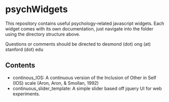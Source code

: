 # psychWidgets

This repository contains useful psychology-related javascript widgets. Each widget comes with its own documentation, just navigate into the folder using the directory structure above.


Questions or comments should be directed to desmond (dot) ong (at) stanford (dot) edu

## Contents

- continous_IOS: A continuous version of the Inclusion of Other in Self (IOS) scale (Aron, Aron, & Smollan, 1992)
- continuous_slider_template: A simple slider based off jquery UI for web experiments.